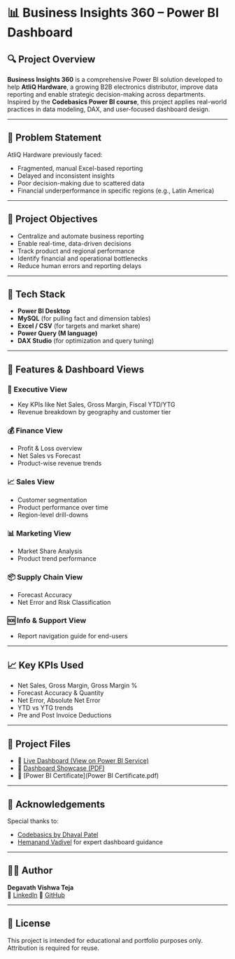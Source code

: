 # 📊 Business Insights 360 – Power BI Dashboard

## 🔍 Project Overview
**Business Insights 360** is a comprehensive Power BI solution developed to help **AtliQ Hardware**, a growing B2B electronics distributor, improve data reporting and enable strategic decision-making across departments. Inspired by the **Codebasics Power BI course**, this project applies real-world practices in data modeling, DAX, and user-focused dashboard design.

---

## 🚩 Problem Statement
AtliQ Hardware previously faced:
- Fragmented, manual Excel-based reporting
- Delayed and inconsistent insights
- Poor decision-making due to scattered data
- Financial underperformance in specific regions (e.g., Latin America)

---

## 🎯 Project Objectives
- Centralize and automate business reporting
- Enable real-time, data-driven decisions
- Track product and regional performance
- Identify financial and operational bottlenecks
- Reduce human errors and reporting delays

---

## 🧰 Tech Stack
- **Power BI Desktop**
- **MySQL** (for pulling fact and dimension tables)
- **Excel / CSV** (for targets and market share)
- **Power Query (M language)**
- **DAX Studio** (for optimization and query tuning)

---

## 📁 Features & Dashboard Views

### 🧭 Executive View
- Key KPIs like Net Sales, Gross Margin, Fiscal YTD/YTG
- Revenue breakdown by geography and customer tier

### 💰 Finance View
- Profit & Loss overview
- Net Sales vs Forecast
- Product-wise revenue trends

### 📈 Sales View
- Customer segmentation
- Product performance over time
- Region-level drill-downs

### 📊 Marketing View
- Market Share Analysis
- Product trend performance

### 📦 Supply Chain View
- Forecast Accuracy
- Net Error and Risk Classification

### 🆘 Info & Support View
- Report navigation guide for end-users

---

## 📈 Key KPIs Used
- Net Sales, Gross Margin, Gross Margin %
- Forecast Accuracy & Quantity
- Net Error, Absolute Net Error
- YTD vs YTG trends
- Pre and Post Invoice Deductions

---

## 📎 Project Files

- 🔗 [Live Dashboard (View on Power BI Service)](https://app.powerbi.com/view?r=eyJrIjoiZmFhNGMxZTAtZjllYS00ZDBjLWI2NmItNjJlMTgyNGI5NjFkIiwidCI6ImM2ZTU0OWIzLTVmNDUtNDAzMi1hYWU5LWQ0MjQ0ZGM1YjJjNCJ9&pageName=ReportSection0e765c0061580b067c73)  
- 📄 [Dashboard Showcase (PDF)](dashboard_showcase.pdf)  
- 🏅 [Power BI Certificate](Power BI Certificate.pdf)

---

## 🙌 Acknowledgements
Special thanks to:

- [Codebasics by Dhaval Patel](https://www.youtube.com/@codebasics)
- [Hemanand Vadivel](https://www.linkedin.com/in/hemanand-vadivel-29022018/) for expert dashboard guidance

---

## 👨‍💼 Author

**Degavath Vishwa Teja**  
🔗 [LinkedIn]([https://www.linkedin.com/in/your-link-here](https://www.linkedin.com/in/degavath-vishwa-teja-a847a0250/))  
🔗 [GitHub]([https://github.com/your-github-profile](https://github.com/Vishwatejadegavath))

---

## 📌 License

This project is intended for educational and portfolio purposes only. Attribution is required for reuse.
